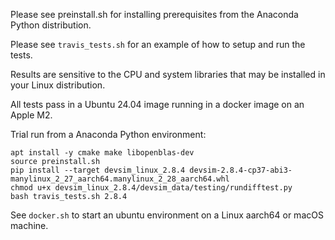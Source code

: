 Please see preinstall.sh for installing prerequisites from the Anaconda Python distribution.

Please see ``travis_tests.sh`` for an example of how to setup and run the tests.

Results are sensitive to the CPU and system libraries that may be installed in your Linux distribution.

All tests pass in a Ubuntu 24.04 image running in a docker image on an Apple M2.

Trial run from a Anaconda Python environment:
```
apt install -y cmake make libopenblas-dev
source preinstall.sh
pip install --target devsim_linux_2.8.4 devsim-2.8.4-cp37-abi3-manylinux_2_27_aarch64.manylinux_2_28_aarch64.whl
chmod u+x devsim_linux_2.8.4/devsim_data/testing/rundifftest.py
bash travis_tests.sh 2.8.4
```

See ``docker.sh`` to start an ubuntu environment on a Linux aarch64 or macOS machine.

